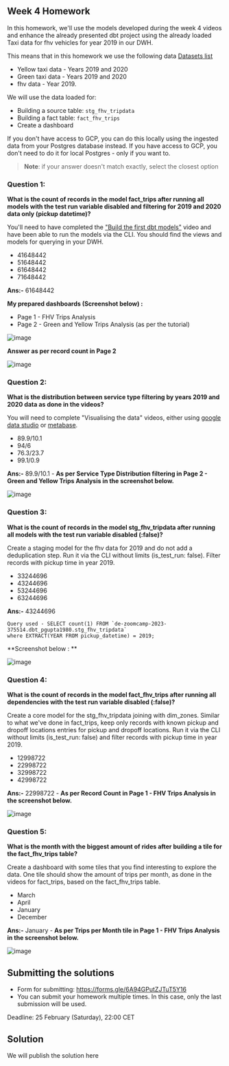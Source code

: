 ## Week 4 Homework 

In this homework, we'll use the models developed during the week 4 videos and enhance the already presented dbt project using the already loaded Taxi data for fhv vehicles for year 2019 in our DWH.

This means that in this homework we use the following data [Datasets list](https://github.com/DataTalksClub/nyc-tlc-data/)
* Yellow taxi data - Years 2019 and 2020
* Green taxi data - Years 2019 and 2020 
* fhv data - Year 2019. 

We will use the data loaded for:

* Building a source table: `stg_fhv_tripdata`
* Building a fact table: `fact_fhv_trips`
* Create a dashboard 

If you don't have access to GCP, you can do this locally using the ingested data from your Postgres database
instead. If you have access to GCP, you don't need to do it for local Postgres -
only if you want to.

> **Note**: if your answer doesn't match exactly, select the closest option 

### Question 1: 

**What is the count of records in the model fact_trips after running all models with the test run variable disabled and filtering for 2019 and 2020 data only (pickup datetime)?** 

You'll need to have completed the ["Build the first dbt models"](https://www.youtube.com/watch?v=UVI30Vxzd6c) video and have been able to run the models via the CLI. 
You should find the views and models for querying in your DWH.

- 41648442
- 51648442
- 61648442
- 71648442

**Ans:-** 61648442

**My prepared dashboards (Screenshot below) :**
* Page 1 - FHV Trips Analysis
* Page 2 - Green and Yellow Trips Analysis (as per the tutorial)

![image](https://user-images.githubusercontent.com/6199261/221273759-d5341533-c537-4a06-9699-322d3531c6e7.png)

**Answer as per record count in Page 2**

![image](https://user-images.githubusercontent.com/6199261/221271853-69de0979-d1e0-4a9f-b8e4-955c24c74a29.png)

### Question 2: 

**What is the distribution between service type filtering by years 2019 and 2020 data as done in the videos?**

You will need to complete "Visualising the data" videos, either using [google data studio](https://www.youtube.com/watch?v=39nLTs74A3E) or [metabase](https://www.youtube.com/watch?v=BnLkrA7a6gM). 

- 89.9/10.1
- 94/6
- 76.3/23.7
- 99.1/0.9

**Ans:-** 89.9/10.1 - **As per Service Type Distribution filtering in Page 2 - Green and Yellow Trips Analysis in the screenshot below.**

![image](https://user-images.githubusercontent.com/6199261/221272476-d563c7d3-3a6f-4301-b24a-6879a9925d41.png)



### Question 3: 

**What is the count of records in the model stg_fhv_tripdata after running all models with the test run variable disabled (:false)?**  

Create a staging model for the fhv data for 2019 and do not add a deduplication step. Run it via the CLI without limits (is_test_run: false).
Filter records with pickup time in year 2019.

- 33244696
- 43244696
- 53244696
- 63244696

**Ans:-** 43244696
```
Query used - SELECT count(1) FROM `de-zoomcamp-2023-375514.dbt_pgupta1980.stg_fhv_tripdata` 
where EXTRACT(YEAR FROM pickup_datetime) = 2019;
```
**Screenshot below : **

![image](https://user-images.githubusercontent.com/6199261/221270514-8ae929e2-0311-4997-bb62-52f0fa96474d.png)

### Question 4: 

**What is the count of records in the model fact_fhv_trips after running all dependencies with the test run variable disabled (:false)?**  

Create a core model for the stg_fhv_tripdata joining with dim_zones.
Similar to what we've done in fact_trips, keep only records with known pickup and dropoff locations entries for pickup and dropoff locations. 
Run it via the CLI without limits (is_test_run: false) and filter records with pickup time in year 2019.

- 12998722
- 22998722
- 32998722
- 42998722

**Ans:-** 22998722 - **As per Record Count in Page 1 - FHV Trips Analysis in the screenshot below.**

![image](https://user-images.githubusercontent.com/6199261/221274088-ad11adf3-7cdd-4273-9ca8-0c1ad70fd0e3.png)

### Question 5: 

**What is the month with the biggest amount of rides after building a tile for the fact_fhv_trips table?**

Create a dashboard with some tiles that you find interesting to explore the data. One tile should show the amount of trips per month, as done in the videos for fact_trips, based on the fact_fhv_trips table.

- March
- April
- January
- December

**Ans:-** January - **As per Trips per Month tile in Page 1 - FHV Trips Analysis in the screenshot below.**

![image](https://user-images.githubusercontent.com/6199261/221274218-ffef4053-832c-459f-bac0-9710cfd3a55d.png)

## Submitting the solutions

* Form for submitting: https://forms.gle/6A94GPutZJTuT5Y16
* You can submit your homework multiple times. In this case, only the last submission will be used. 

Deadline: 25 February (Saturday), 22:00 CET


## Solution

We will publish the solution here
